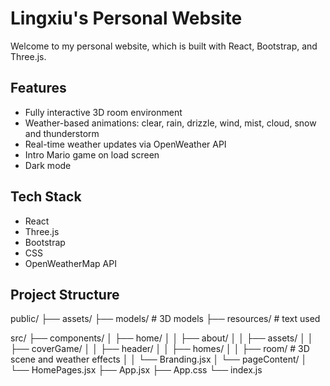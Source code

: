 # Lingxiu's Personal Website
Welcome to my personal website, which is built with React, Bootstrap, and Three.js. 

## Features
- Fully interactive 3D room environment
- Weather-based animations: clear, rain, drizzle, wind, mist, cloud, snow and thunderstorm
- Real-time weather updates via OpenWeather API
- Intro Mario game on load screen
- Dark mode

## Tech Stack
- React
- Three.js
- Bootstrap
- CSS
- OpenWeatherMap API

## Project Structure
public/
├── assets/
├── models/    # 3D models
├── resources/     # text used

src/
├── components/
│   ├── home/
│   │    ├── about/
│   │    ├── assets/
│   │    ├── coverGame/
│   │    ├── header/
│   │    ├── homes/
│   │    ├── room/    # 3D scene and weather effects
│   │    └── Branding.jsx
│   └── pageContent/
│        └── HomePages.jsx
├── App.jsx
├── App.css
└── index.js
